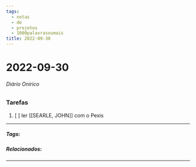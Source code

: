 ```yaml
---
tags:
  - notas
  - de
  - projetos
  - 1000palavrasoumais
title: 2022-09-30  
---
```

# 2022-09-30  
###### Diário Onírico
>


### Tarefas
1. [ ]  ler [[SEARLE, JOHN]] com o Pexis

---

##### Tags:

##### Relacionados: 

---
> 